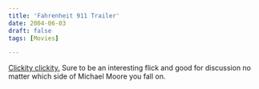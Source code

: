 ```yaml
---
title: 'Fahrenheit 911 Trailer'
date: 2004-06-03
draft: false
tags: [Movies]

---
```


[Clickity clickity.](http://www.fahrenheit911.com/trailer/) Sure to be an interesting flick and good for discussion no matter which side of Michael Moore you fall on.